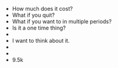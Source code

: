 - How much does it cost?
- What if you quit?
- What if you want to in multiple periods?
- Is it a one time thing?
-
- I want to think about it.
-
-
- 9.5k